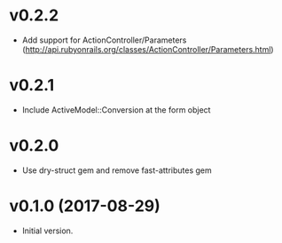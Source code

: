# v0.2.2

- Add support for ActionController/Parameters (http://api.rubyonrails.org/classes/ActionController/Parameters.html)

# v0.2.1

- Include ActiveModel::Conversion at the form object

# v0.2.0

- Use dry-struct gem and remove fast-attributes gem

# v0.1.0 (2017-08-29)

- Initial version.
